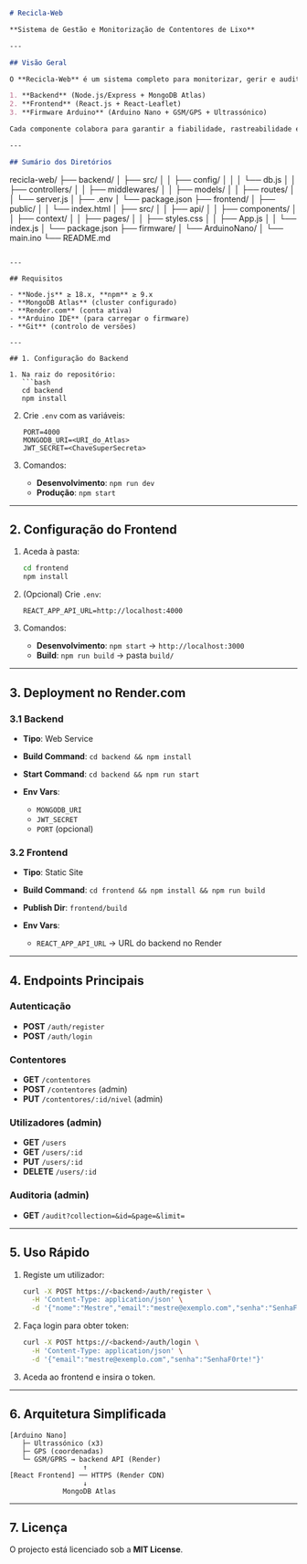```markdown
# Recicla-Web

**Sistema de Gestão e Monitorização de Contentores de Lixo**

---

## Visão Geral

O **Recicla-Web** é um sistema completo para monitorizar, gerir e auditar contentores de lixo em tempo real. Assenta em três componentes principais:

1. **Backend** (Node.js/Express + MongoDB Atlas)  
2. **Frontend** (React.js + React-Leaflet)  
3. **Firmware Arduino** (Arduino Nano + GSM/GPS + Ultrassónico)

Cada componente colabora para garantir a fiabilidade, rastreabilidade e escalabilidade do serviço, mestre.

---

## Sumário dos Diretórios

```

recicla-web/
├── backend/
│   ├── src/
│   │   ├── config/
│   │   │   └── db.js
│   │   ├── controllers/
│   │   ├── middlewares/
│   │   ├── models/
│   │   ├── routes/
│   │   └── server.js
│   ├── .env
│   └── package.json
├── frontend/
│   ├── public/
│   │   └── index.html
│   ├── src/
│   │   ├── api/
│   │   ├── components/
│   │   ├── context/
│   │   ├── pages/
│   │   ├── styles.css
│   │   ├── App.js
│   │   └── index.js
│   └── package.json
├── firmware/
│   └── ArduinoNano/
│       └── main.ino
└── README.md

````

---

## Requisitos

- **Node.js** ≥ 18.x, **npm** ≥ 9.x  
- **MongoDB Atlas** (cluster configurado)  
- **Render.com** (conta ativa)  
- **Arduino IDE** (para carregar o firmware)  
- **Git** (controlo de versões)

---

## 1. Configuração do Backend

1. Na raiz do repositório:
   ```bash
   cd backend
   npm install
````

2. Crie `.env` com as variáveis:

   ```
   PORT=4000
   MONGODB_URI=<URI_do_Atlas>
   JWT_SECRET=<ChaveSuperSecreta>
   ```
3. Comandos:

   * **Desenvolvimento**: `npm run dev`
   * **Produção**: `npm start`

---

## 2. Configuração do Frontend

1. Aceda à pasta:

   ```bash
   cd frontend
   npm install
   ```
2. (Opcional) Crie `.env`:

   ```
   REACT_APP_API_URL=http://localhost:4000
   ```
3. Comandos:

   * **Desenvolvimento**: `npm start` → `http://localhost:3000`
   * **Build**: `npm run build` → pasta `build/`

---

## 3. Deployment no Render.com

### 3.1 Backend

* **Tipo**: Web Service
* **Build Command**: `cd backend && npm install`
* **Start Command**: `cd backend && npm run start`
* **Env Vars**:

  * `MONGODB_URI`
  * `JWT_SECRET`
  * `PORT` (opcional)

### 3.2 Frontend

* **Tipo**: Static Site
* **Build Command**: `cd frontend && npm install && npm run build`
* **Publish Dir**: `frontend/build`
* **Env Vars**:

  * `REACT_APP_API_URL` → URL do backend no Render

---

## 4. Endpoints Principais

### Autenticação

* **POST** `/auth/register`
* **POST** `/auth/login`

### Contentores

* **GET** `/contentores`
* **POST** `/contentores` (admin)
* **PUT** `/contentores/:id/nivel` (admin)

### Utilizadores (admin)

* **GET** `/users`
* **GET** `/users/:id`
* **PUT** `/users/:id`
* **DELETE** `/users/:id`

### Auditoria (admin)

* **GET** `/audit?collection=&id=&page=&limit=`

---

## 5. Uso Rápido

1. Registe um utilizador:

   ```bash
   curl -X POST https://<backend>/auth/register \
     -H 'Content-Type: application/json' \
     -d '{"nome":"Mestre","email":"mestre@exemplo.com","senha":"SenhaF0rte!"}'
   ```
2. Faça login para obter token:

   ```bash
   curl -X POST https://<backend>/auth/login \
     -H 'Content-Type: application/json' \
     -d '{"email":"mestre@exemplo.com","senha":"SenhaF0rte!"}'
   ```
3. Aceda ao frontend e insira o token.

---

## 6. Arquitetura Simplificada

```
[Arduino Nano]
   ├─ Ultrassónico (x3)
   ├─ GPS (coordenadas)
   └─ GSM/GPRS → backend API (Render)
                  ↑
[React Frontend] ── HTTPS (Render CDN)
                  ↓
             MongoDB Atlas
```

---

## 7. Licença

O projecto está licenciado sob a **MIT License**.
